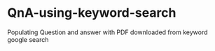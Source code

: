 # QnA-using-keyword-search
Populating Question and answer with PDF downloaded from keyword google search 
